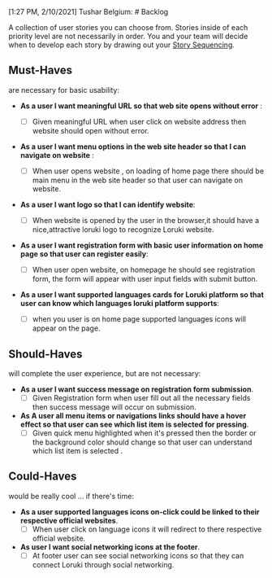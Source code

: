 [1:27 PM, 2/10/2021] Tushar Belgium: # Backlog

A collection of user stories you can choose from. Stories inside of each priority level are not necessarily in order. You and your team will decide when to develop each story by drawing out your [Story Sequencing](#story-sequencing).

## Must-Haves

are necessary for basic usability:

  - **As a user I want meaningful URL so that web site opens without error** :
    - [ ] Given meaningful URL when user click on website address then website should open without error.
  
 - **As a user I want menu options in the web site header so that I can navigate on website** :
   - [ ] When user opens website , on loading of home page there should be main menu in the web site header so that user can navigate on website.
  
 - **As a user I want logo so that I can identify website**:
   - [ ] When website is opened by the user in the browser,it should have a nice,attractive loruki logo to recognize Loruki website.

 - **As a user I want registration form with basic user information on home page so that user can register easily**:

   - [ ] When user open website, on homepage he should see registration form, the form will appear with user input fields with submit button.

- **As a user I want supported languages cards for Loruki platform so that user can know which languages loruki platform supports**:  

    - [ ] when you user is on home page supported languages icons will appear on the page.  


## Should-Haves

will complete the user experience, but are not necessary:

- **As a user I want success message on registration form submission**.
   - [ ] Given Registration form when user fill out all the necessary fields then success message will occur on submission.

- **As A user all menu items or navigations links should have a hover effect so that user can see which list item is selected for pressing**. 
  - [ ] Given quick menu highlighted when it's pressed then the border or the background color should change so that user can understand which list item is selected .

## Could-Haves

would be really cool ... if there's time:

- **As a user supported languages icons on-click could be linked to their respective official websites**.
  - [ ]  When user click on language icons it will redirect to there respective official website. 

- **As user I want social networking icons at the footer**.
  - [ ] At footer user can see social networking icons so that they can connect Loruki through social networking.

